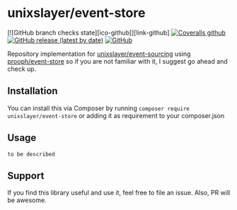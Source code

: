# unixslayer/event-store

[![GitHub branch checks state][ico-github]][link-github]
[![Coveralls github][ico-coverage]][link-coverage]
[![GitHub release (latest by date)][ico-release]][link-release]
[![GitHub][ico-license]](LICENSE.md)

Repository implementation for [unixslayer/event-sourcing](https://github.com/unixslayer/event-sourcing) using [prooph/event-store](https://github.com/prooph/event-store) so if you are not familiar with it, I suggest go ahead and check up.

## Installation

You can install this via Composer by running `composer require unixslayer/event-store` or adding it as requirement to your composer.json

## Usage

`to be described`

## Support
 
If you find this library useful and use it, feel free to file an issue. Also, PR will be awesome.

[ico-tests]: https://github.com/unixslayer/event-store/actions/workflows/tests.yml/badge.svg
[ico-analysis]: https://github.com/unixslayer/event-store/actions/workflows/static-analysis.yml/badge.svg
[ico-coverage]: https://coveralls.io/repos/unixslayer/event-store/badge.svg?branch=master&service=github
[ico-release]: https://img.shields.io/github/v/release/unixslayer/event-store
[ico-license]: https://img.shields.io/github/license/unixslayer/event-store

[link-tests]: https://github.com/unixslayer/event-store/actions/workflows/tests.yml
[link-analysis]: https://github.com/unixslayer/event-store/actions/workflows/static-analysis.yml
[link-coverage]: https://coveralls.io/github/unixslayer/event-store?branch=master
[link-release]: https://github.com/unixslayer/event-store/releases
[link-license]: LICENSE.md
